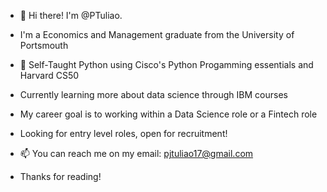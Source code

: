 - 👋  Hi there! I'm @PTuliao.
- I'm a Economics and Management graduate from the University of Portsmouth
- 🌱  Self-Taught Python using Cisco's Python Progamming essentials and Harvard CS50
- Currently learning more about data science through IBM courses
- My career goal is to working within a Data Science role or a Fintech role
- Looking for entry level roles, open for recruitment!
- 📫 You can reach me on my email:
     pjtuliao17@gmail.com

- Thanks for reading! 

<!---
PTuliao/PTuliao is a ✨ special ✨ repository because its `README.md` (this file) appears on your GitHub profile.
You can click the Preview link to take a look at your changes.
--->
